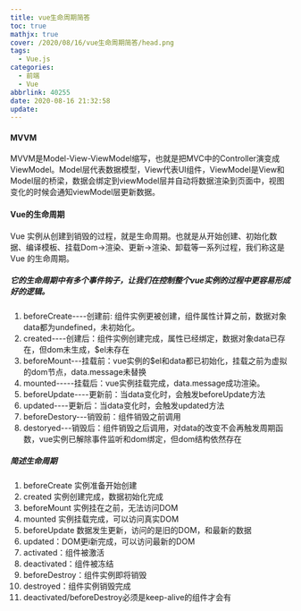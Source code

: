 ```yaml
---
title: vue生命周期简答
toc: true
mathjx: true
cover: /2020/08/16/vue生命周期简答/head.png
tags:
  - Vue.js
categories:
  - 前端
  - Vue
abbrlink: 40255
date: 2020-08-16 21:32:58
update:
---
```


#### MVVM
MVVM是Model-View-ViewModel缩写，也就是把MVC中的Controller演变成ViewModel。Model层代表数据模型，View代表UI组件，ViewModel是View和Model层的桥梁，数据会绑定到viewModel层并自动将数据渲染到页面中，视图变化的时候会通知viewModel层更新数据。


#### Vue的生命周期
Vue 实例从创建到销毁的过程，就是生命周期。也就是从开始创建、初始化数据、编译模板、挂载Dom→渲染、更新→渲染、卸载等一系列过程，我们称这是 Vue 的生命周期。

##### 它的生命周期中有多个事件钩子，让我们在控制整个vue实例的过程中更容易形成好的逻辑。
1. beforeCreate----创建前: 组件实例更被创建，组件属性计算之前，数据对象data都为undefined，未初始化。
2. created----创建后：组件实例创建完成，属性已经绑定，数据对象data已存在，但dom未生成，$el未存在
3. beforeMount---挂载前：vue实例的$el和data都已初始化，挂载之前为虚拟的dom节点，data.message未替换
4. mounted-----挂载后：vue实例挂载完成，data.message成功渲染。
5. beforeUpdate----更新前：当data变化时，会触发beforeUpdate方法
6. updated----更新后：当data变化时，会触发updated方法
7. beforeDestory---销毁前：组件销毁之前调用
8. destoryed---销毁后：组件销毁之后调用，对data的改变不会再触发周期函数，vue实例已解除事件监听和dom绑定，但dom结构依然存在

##### 简述生命周期
1. beforeCreate   实例准备开始创建
2. created 实例创建完成，数据初始化完成
3. beforeMount 实例挂在之前，无法访问DOM
4. mounted  实例挂载完成，可以访问真实DOM
5. beforeUpdate  数据发生更新，访问的是旧的DOM，和最新的数据
6. updated：DOM更i新完成，可以访问最新的DOM
7. activated：组件被激活
8. deactivated：组件被冻结  
9. beforeDestroy：组件实例即将销毁
10. destroyed：组件实例销毁完成
11. deactivated/beforeDestroy必须是keep-alive的组件才会有
